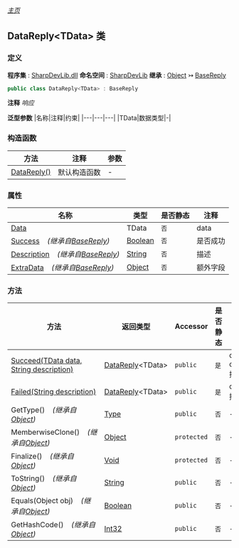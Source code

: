 ###### [主页](./Index.md "主页")
## DataReply\<TData\> 类
### 定义
**程序集** : [SharpDevLib.dll](./SharpDevLib.assembly.md "SharpDevLib.dll")
**命名空间** : [SharpDevLib](./SharpDevLib.namespace.md "SharpDevLib")
**继承** : [Object](https://learn.microsoft.com/en-us/dotnet/api/system.object "Object") ↣ [BaseReply](./SharpDevLib.BaseReply.md "BaseReply")
``` csharp
public class DataReply<TData> : BaseReply
```
**注释**
*响应*

**泛型参数**
|名称|注释|约束|
|---|---|---|
|TData|数据类型|-|


### 构造函数
|方法|注释|参数|
|---|---|---|
|[DataReply()](./SharpDevLib.DataReply.1.ctor.DataReply.md "DataReply()")|默认构造函数|-|

### 属性
|名称|类型|是否静态|注释|
|---|---|---|---|
|[Data](./SharpDevLib.DataReply.1.Data.md "Data")|TData|`否`|data|
|[Success](./SharpDevLib.BaseReply.Success.md "Success")&nbsp;&nbsp;&nbsp;&nbsp;*(继承自[BaseReply](./SharpDevLib.BaseReply.md "BaseReply"))*|[Boolean](https://learn.microsoft.com/en-us/dotnet/api/system.boolean "Boolean")|`否`|是否成功|
|[Description](./SharpDevLib.BaseReply.Description.md "Description")&nbsp;&nbsp;&nbsp;&nbsp;*(继承自[BaseReply](./SharpDevLib.BaseReply.md "BaseReply"))*|[String](https://learn.microsoft.com/en-us/dotnet/api/system.string "String")|`否`|描述|
|[ExtraData](./SharpDevLib.BaseReply.ExtraData.md "ExtraData")&nbsp;&nbsp;&nbsp;&nbsp;*(继承自[BaseReply](./SharpDevLib.BaseReply.md "BaseReply"))*|[Object](https://learn.microsoft.com/en-us/dotnet/api/system.object "Object")|`否`|额外字段|

### 方法
|方法|返回类型|Accessor|是否静态|参数|
|---|---|---|---|---|
|[Succeed(TData data, String description)](./SharpDevLib.DataReply.1.Succeed.TData.String.md "Succeed(TData data, String description)")|[DataReply](./SharpDevLib.DataReply.1.md "DataReply")\<TData\>|`public`|`是`|data:data<br>description:描述|
|[Failed(String description)](./SharpDevLib.DataReply.1.Failed.String.md "Failed(String description)")|[DataReply](./SharpDevLib.DataReply.1.md "DataReply")\<TData\>|`public`|`是`|description:描述|
|GetType()&nbsp;&nbsp;&nbsp;&nbsp;*(继承自[Object](https://learn.microsoft.com/en-us/dotnet/api/system.object "Object"))*|[Type](https://learn.microsoft.com/en-us/dotnet/api/system.type "Type")|`public`|`否`|-|
|MemberwiseClone()&nbsp;&nbsp;&nbsp;&nbsp;*(继承自[Object](https://learn.microsoft.com/en-us/dotnet/api/system.object "Object"))*|[Object](https://learn.microsoft.com/en-us/dotnet/api/system.object "Object")|`protected`|`否`|-|
|Finalize()&nbsp;&nbsp;&nbsp;&nbsp;*(继承自[Object](https://learn.microsoft.com/en-us/dotnet/api/system.object "Object"))*|[Void](https://learn.microsoft.com/en-us/dotnet/api/system.void "Void")|`protected`|`否`|-|
|ToString()&nbsp;&nbsp;&nbsp;&nbsp;*(继承自[Object](https://learn.microsoft.com/en-us/dotnet/api/system.object "Object"))*|[String](https://learn.microsoft.com/en-us/dotnet/api/system.string "String")|`public`|`否`|-|
|Equals(Object obj)&nbsp;&nbsp;&nbsp;&nbsp;*(继承自[Object](https://learn.microsoft.com/en-us/dotnet/api/system.object "Object"))*|[Boolean](https://learn.microsoft.com/en-us/dotnet/api/system.boolean "Boolean")|`public`|`否`|-|
|GetHashCode()&nbsp;&nbsp;&nbsp;&nbsp;*(继承自[Object](https://learn.microsoft.com/en-us/dotnet/api/system.object "Object"))*|[Int32](https://learn.microsoft.com/en-us/dotnet/api/system.int32 "Int32")|`public`|`否`|-|

